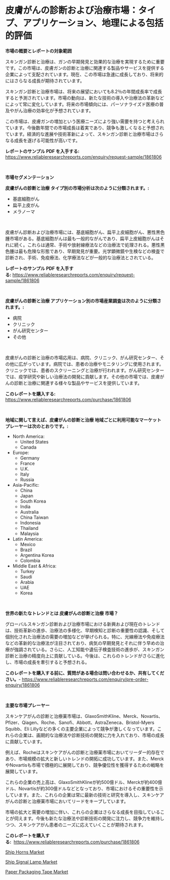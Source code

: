 <p><h1>皮膚がんの診断および治療市場：タイプ、アプリケーション、地理による包括的評価</h1></p><p><strong>市場の概要とレポートの対象範囲</strong></p>
<p><p>スキンガン診断と治療は、ガンの早期発見と効果的な治療を実現するために重要です。この市場は、皮膚ガンの診断と治療に関連する製品やサービスを提供する企業によって支配されています。現在、この市場は急速に成長しており、将来的にはさらなる成長が期待されています。</p><p>スキンガン診断と治療市場は、将来の展望においても8.2％の年間成長率で成長すると予測されています。市場の動向は、新たな技術の導入や治療法の革新などによって常に変化しています。将来の市場傾向には、パーソナライズド医療の普及やがん治療の効率化が予想されています。</p><p>この市場は、皮膚ガンの増加という医療ニーズにより強い需要を持つと考えられています。今後数年間での市場成長は着実であり、競争も激しくなると予想されています。経済的な進展や技術革新によって、スキンガン診断と治療市場はさらなる成長を遂げる可能性が高いです。</p></p>
<p><strong>レポートのサンプル PDF を入手する:</strong> <a href="https://www.reliableresearchreports.com/enquiry/request-sample/1861806">https://www.reliableresearchreports.com/enquiry/request-sample/1861806</a></p>
<p>&nbsp;</p>
<p><strong>市場セグメンテーション</strong></p>
<p><strong>皮膚がんの診断と治療 タイプ別の市場分析は次のように分類されます。:</strong></p>
<p><ul><li>基底細胞がん</li><li>扁平上皮がん</li><li>メラノーマ</li></ul></p>
<p>&nbsp;</p>
<p><p>皮膚がん診断および治療市場には、基底細胞がん、扁平上皮細胞がん、悪性黒色腫市場がある。基底細胞がんは最も一般的ながんであり、扁平上皮細胞がんはそれに続く。これらは通常、手術や放射線療法などの治療法で処理される。悪性黒色腫は最も危険な形態であり、早期発見が重要。光学顕微鏡や生検などの検査で診断され、手術、免疫療法、化学療法などが一般的な治療法とされている。</p></p>
<p><strong>レポートのサンプル PDF を入手する:</strong>&nbsp;<a href="https://www.reliableresearchreports.com/enquiry/request-sample/1861806">https://www.reliableresearchreports.com/enquiry/request-sample/1861806</a></p>
<p>&nbsp;</p>
<p><strong> 皮膚がんの診断と治療 アプリケーション別の市場産業調査は次のように分類されます。:</strong></p>
<p><ul><li>病院</li><li>クリニック</li><li>がん研究センター</li><li>その他</li></ul></p>
<p>&nbsp;</p>
<p><p>皮膚がんの診断と治療の市場応用は、病院、クリニック、がん研究センター、その他に広がっています。病院では、患者の治療やモニタリングに使用されます。クリニックでは、患者のスクリーニングと治療が行われます。がん研究センターでは、疫学研究や新しい治療法の開発に貢献します。その他の市場では、皮膚がんの診断と治療に関連する様々な製品やサービスを提供しています。</p></p>
<p><strong>このレポートを購入する:</strong>&nbsp; <a href="https://www.reliableresearchreports.com/purchase/1861806">https://www.reliableresearchreports.com/purchase/1861806</a></p>
<p>&nbsp;</p>
<p><strong>地域に関して言えば、皮膚がんの診断と治療 地域ごとに利用可能なマーケットプレーヤーは次のとおりです。:</strong></p>
<p><ul>
    <li>
        North America:
        <ul>
            <li>United States</li>
            <li>Canada</li>
        </ul>
    </li>
    <li>
        Europe:
        <ul>
            <li>Germany</li>
            <li>France</li>
            <li>U.K.</li>
            <li>Italy</li>
            <li>Russia</li>
        </ul>
    </li>
    <li>
        Asia-Pacific:
        <ul>
            <li>China</li>
            <li>Japan</li>
            <li>South Korea</li>
            <li>India</li>
            <li>Australia</li>
            <li>China Taiwan</li>
            <li>Indonesia</li>
            <li>Thailand</li>
            <li>Malaysia</li>
        </ul>
    </li>
    <li>
        Latin America:
        <ul>
            <li>Mexico</li>
            <li>Brazil</li>
            <li>Argentina Korea</li>
            <li>Colombia</li>
        </ul>
    </li>
    <li>
        Middle East & Africa:
        <ul>
            <li>Turkey</li>
            <li>Saudi</li>
            <li>Arabia</li>
            <li>UAE</li>
            <li>Korea</li>
        </ul>
    </li>
    </ul></p>
<p>&nbsp;</p>
<p><strong>世界の新たなトレンドとは 皮膚がんの診断と治療 市場？</strong></p>
<p><p>グローバルスキンガン診断および治療市場における新興および現在のトレンドは、技術革新の進歩、治療法の多様化、早期検知と診断の重要性の認識、そして個別化された治療法の需要の増加などが挙げられる。特に、光線療法や免疫療法などの革新的な治療法が注目されており、病気の早期発見とそれに伴う早めの治療が強調されている。さらに、人工知能や遺伝子検査技術の進歩が、スキンガン診断と治療の精度向上に貢献している。今後は、これらのトレンドがさらに進化し、市場の成長を牽引すると予想される。</p></p>
<p><strong>このレポートを購入する前に、質問がある場合は問い合わせるか、共有してください。</strong>- <a href="https://www.reliableresearchreports.com/enquiry/pre-order-enquiry/1861806">https://www.reliableresearchreports.com/enquiry/pre-order-enquiry/1861806</a></p>
<p>&nbsp;</p>
<p><strong>主要な市場プレーヤー</strong></p>
<p><p>スキンケアがんの診断と治療薬市場は、GlaxoSmithKline、Merck、Novartis、Pfizer、Qiagen、Roche、Sanofi、Abbott、AstraZeneca、Bristol-Myers Squibb、Eli Lillyなどの多くの主要企業によって競争が激しくなっています。これらの企業は、画期的な治療法や診断技術の開発に力を入れており、市場の成長に貢献しています。</p><p>例えば、Rocheはスキンケアがんの診断と治療薬市場においてリーダー的存在であり、市場規模の拡大と新しいトレンドの開拓に成功しています。また、MerckやNovartisも市場で積極的に展開しており、競争優位性を獲得するための戦略を展開しています。</p><p>これらの企業の売上高は、GlaxoSmithKlineが約500億ドル、Merckが約400億ドル、Novartisが約300億ドルなどとなっており、市場におけるその重要性を示しています。また、これらの企業は常に最新の技術と研究を導入し、スキンケアがんの診断と治療薬市場においてリードをキープしています。</p><p>市場の拡大と需要の増加に伴い、これらの企業はさらなる成長を目指していることが伺えます。今後も新たな治療法や診断技術の開発に注力し、競争力を維持しつつ、スキンケアがん患者のニーズに応えていくことが期待されます。</p></p>
<p><strong>このレポートを購入する:</strong>&nbsp;&nbsp;<a href="https://www.reliableresearchreports.com/purchase/1861806">https://www.reliableresearchreports.com/purchase/1861806</a></p>
<p><p><a href="https://view.publitas.com/reportprime-1/ship-horns-market-size-growth-outlook-from-2023-to-2030-projecting-at-markets-trends-analysis-by-application-regional-outlook-and-revenue/">Ship Horns Market</a></p><p><a href="https://view.publitas.com/reportprime-1/ship-signal-lamp-market-research-report-forecasted-for-period-from-2023-2030-by-market-type-market-application-and-region/">Ship Signal Lamp Market</a></p><p><a href="https://view.publitas.com/reportprime-1/paper-packaging-tape-market-analysis-examines-its-scope-on-growth-opportunities-and-forecasted-trends-spanning-from-2023-to-2030/">Paper Packaging Tape Market</a></p></p>